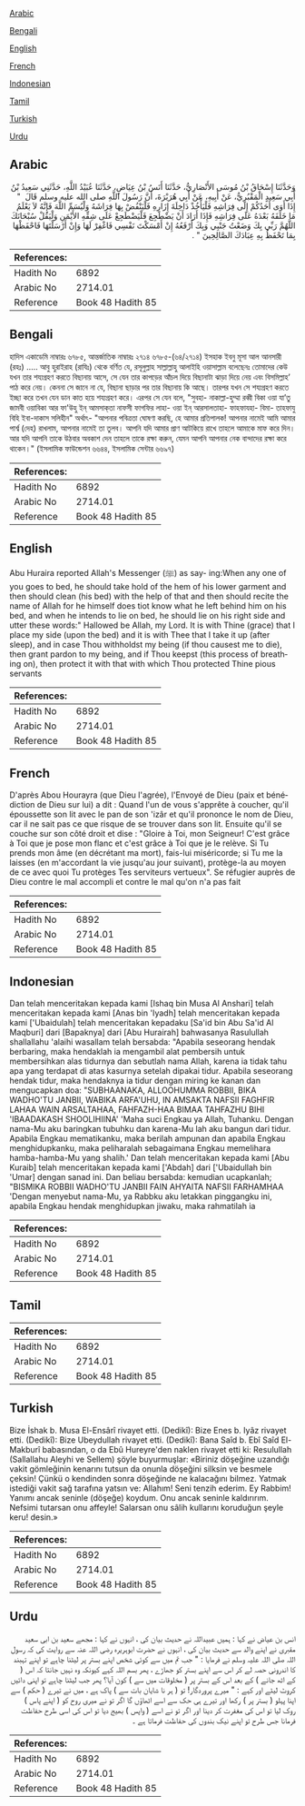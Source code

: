 [Arabic](#arabic)

[Bengali](#bengali)

[English](#english)

[French](#french)

[Indonesian](#indonesian)

[Tamil](#tamil)

[Turkish](#turkish)

[Urdu](#urdu)

## Arabic


<div dir="rtl" lang="ar" style={{fontSize:'larger',backgroundColor:'#f8f9fa',padding:20}}>
وَحَدَّثَنَا إِسْحَاقُ بْنُ مُوسَى الأَنْصَارِيُّ، حَدَّثَنَا أَنَسُ بْنُ عِيَاضٍ، حَدَّثَنَا عُبَيْدُ اللَّهِ، حَدَّثَنِي سَعِيدُ بْنُ أَبِي سَعِيدٍ الْمَقْبُرِيُّ، عَنْ أَبِيهِ، عَنْ أَبِي هُرَيْرَةَ، أَنَّ رَسُولَ اللَّهِ صلى الله عليه وسلم قَالَ ‏ "‏ إِذَا أَوَى أَحَدُكُمْ إِلَى فِرَاشِهِ فَلْيَأْخُذْ دَاخِلَةَ إِزَارِهِ فَلْيَنْفُضْ بِهَا فِرَاشَهُ وَلْيُسَمِّ اللَّهَ فَإِنَّهُ لاَ يَعْلَمُ مَا خَلَفَهُ بَعْدَهُ عَلَى فِرَاشِهِ فَإِذَا أَرَادَ أَنْ يَضْطَجِعَ فَلْيَضْطَجِعْ عَلَى شِقِّهِ الأَيْمَنِ وَلْيَقُلْ سُبْحَانَكَ اللَّهُمَّ رَبِّي بِكَ وَضَعْتُ جَنْبِي وَبِكَ أَرْفَعُهُ إِنْ أَمْسَكْتَ نَفْسِي فَاغْفِرْ لَهَا وَإِنْ أَرْسَلْتَهَا فَاحْفَظْهَا بِمَا تَحْفَظُ بِهِ عِبَادَكَ الصَّالِحِينَ ‏"‏ ‏.‏
</div>
<div style={{backgroundColor:'#f8f9fa',padding:20, marginBottom: 10}}><table> <thead> <tr> <th>References:</th> <th></th> </tr> </thead> <tbody><tr><td>Hadith No</td><td>6892</td></tr><tr><td>Arabic No</td><td>2714.01</td></tr><tr><td>Reference</td><td>Book 48 Hadith 85</td></tr></tbody></table></div>

## Bengali


<div dir="ltr" lang="bn" style={{fontSize:'larger',backgroundColor:'#f8f9fa',padding:20}}>
হাদিস একাডেমি নাম্বারঃ ৬৭৮৫, আন্তর্জাতিক নাম্বারঃ ২৭১৪ ৬৭৮৫-(৬৪/২৭১৪) ইসহাক ইবনু মূসা আল আনসারী (রহঃ) ..... আবু হুরাইরাহ (রাযিঃ) থেকে বর্ণিত যে, রসূলুল্লাহ সাল্লাল্লাহু আলাইহি ওয়াসাল্লাম বলেছেনঃ তোমাদের কেউ যখন তার শয্যগ্রহণ করতে বিছানায় আসে, সে যেন তার কাপড়ের আঁচল দিয়ে বিছানাটা ঝাড়া দিয়ে নেয় এবং বিসমিল্লাহ’ পাঠ করে নেয়। কেননা সে জানে না যে, বিছানা ছাড়ার পর তার বিছানায় কি আছে। তারপর যখন সে শয্যগ্রহণ করতে ইচ্ছা করে তখন যেন ডান কাত হয়ে শয্যগ্রহণ করে। এরপর সে যেন বলে, "সুবহা- নাকাল্লা-হুম্মা রব্বী বিকা ওয়া যা’তু জামবী ওয়াবিকা আর ফা'উহু ইন্‌ আমসাক্‌তা নাফসী ফাগফির লাহা- ওয়া ইন্‌ আরসালতাহা- ফাহফাযহা- বিমা- তাহফাযু বিহি ইবা-দাকাস সলিহীন" অর্থাৎ- "আপনার পবিত্রতা ঘোষণা করছি, হে আমার প্রতিপালক! আপনার নামেই আমি আমার পার্শ্ব (দেহ) রাখলাম, আপনার নামেই তা তুলব। আপনি যদি আমার প্রাণ আটকিয়ে রাখে তাহলে আমাকে মাফ করে দিন। আর যদি আপনি তাকে উঠবার অবকাশ দেন তাহলে তাকে রক্ষা করুন, যেমন আপনি আপনার নেক বান্দাদের রক্ষা করে থাকেন।" (ইসলামিক ফাউন্ডেশন ৬৬৪৪, ইসলামিক সেন্টার ৬৬৯৭)
</div>
<div style={{backgroundColor:'#f8f9fa',padding:20, marginBottom: 10}}><table> <thead> <tr> <th>References:</th> <th></th> </tr> </thead> <tbody><tr><td>Hadith No</td><td>6892</td></tr><tr><td>Arabic No</td><td>2714.01</td></tr><tr><td>Reference</td><td>Book 48 Hadith 85</td></tr></tbody></table></div>

## English


<div dir="ltr" lang="en" style={{fontSize:'larger',backgroundColor:'#f8f9fa',padding:20}}>
Abu Huraira reported Allah's Messenger (ﷺ) as say- ing:When any one of you goes to bed, he should take hold of the hem of his lower garment and then should clean (his bed) with the help of that and then should recite the name of Allah for he himself does tiot know what he left behind him on his bed, and when he intends to lie on bed, he should lie on his right side and utter these words:" Hallowed be Allah, my Lord. It is with Thine (grace) that I place my side (upon the bed) and it is with Thee that I take it up (after sleep), and in case Thou withholdst my being (if thou causest me to die), then grant pardon to my being, and if Thou keepst (this process of breathing on), then protect it with that with which Thou protected Thine pious servants
</div>
<div style={{backgroundColor:'#f8f9fa',padding:20, marginBottom: 10}}><table> <thead> <tr> <th>References:</th> <th></th> </tr> </thead> <tbody><tr><td>Hadith No</td><td>6892</td></tr><tr><td>Arabic No</td><td>2714.01</td></tr><tr><td>Reference</td><td>Book 48 Hadith 85</td></tr></tbody></table></div>

## French


<div dir="ltr" lang="fr" style={{fontSize:'larger',backgroundColor:'#f8f9fa',padding:20}}>
D'après Abou Hourayra (que Dieu l'agrée), l'Envoyé de Dieu (paix et bénédiction de Dieu sur lui) a dit : Quand l'un de vous s'apprête à coucher, qu'il époussette son lit avec le pan de son 'izâr et qu'il prononce le nom de Dieu, car il ne sait pas ce que risque de se trouver dans son lit. Ensuite qu'il se couche sur son côté droit et dise : "Gloire à Toi, mon Seigneur! C'est grâce à Toi que je pose mon flanc et c'est grâce à Toi que je le relève. Si Tu prends mon âme (en décrétant ma mort), fais-lui miséricorde; si Tu me la laisses (en m'accordant la vie jusqu'au jour suivant), protège-la au moyen de ce avec quoi Tu protèges Tes serviteurs vertueux". Se réfugier auprès de Dieu contre le mal accompli et contre le mal qu'on n'a pas fait
</div>
<div style={{backgroundColor:'#f8f9fa',padding:20, marginBottom: 10}}><table> <thead> <tr> <th>References:</th> <th></th> </tr> </thead> <tbody><tr><td>Hadith No</td><td>6892</td></tr><tr><td>Arabic No</td><td>2714.01</td></tr><tr><td>Reference</td><td>Book 48 Hadith 85</td></tr></tbody></table></div>

## Indonesian


<div dir="ltr" lang="id" style={{fontSize:'larger',backgroundColor:'#f8f9fa',padding:20}}>
Dan telah menceritakan kepada kami [Ishaq bin Musa Al Anshari] telah menceritakan kepada kami [Anas bin 'Iyadh] telah menceritakan kepada kami ['Ubaidulah] telah menceritakan kepadaku [Sa'id bin Abu Sa'id Al Maqburi] dari [Bapaknya] dari [Abu Hurairah] bahwasanya Rasulullah shallallahu 'alaihi wasallam telah bersabda: "Apabila seseorang hendak berbaring, maka hendaklah ia mengambil alat pembersih untuk membersihkan alas tidurnya dan sebutlah nama Allah, karena ia tidak tahu apa yang terdapat di atas kasurnya setelah dipakai tidur. Apabila seseorang hendak tidur, maka hendaknya ia tidur dengan miring ke kanan dan mengucapkan doa: "SUBHAANAKA, ALLOOHUMMA ROBBII, BIKA WADHO'TU JANBII, WABIKA ARFA'UHU, IN AMSAKTA NAFSII FAGHFIR LAHAA WAIN ARSALTAHAA, FAHFAZH-HAA BIMAA TAHFAZHU BIHI 'IBAADAKASH SHOOLIHIINA' 'Maha suci Engkau ya Allah, Tuhanku. Dengan nama-Mu aku baringkan tubuhku dan karena-Mu lah aku bangun dari tidur. Apabila Engkau mematikanku, maka berilah ampunan dan apabila Engkau menghidupkanku, maka peliharalah sebagaimana Engkau memelihara hamba-hamba-Mu yang shalih.' Dan telah menceritakan kepada kami [Abu Kuraib] telah menceritakan kepada kami ['Abdah] dari ['Ubaidullah bin 'Umar] dengan sanad ini. Dan beliau bersabda: kemudian ucapkanlah; "BISMIKA ROBBII WADHO'TU JANBII FAIN AHYAITA NAFSII FARHAMHAA 'Dengan menyebut nama-Mu, ya Rabbku aku letakkan pinggangku ini, apabila Engkau hendak menghidupkan jiwaku, maka rahmatilah ia
</div>
<div style={{backgroundColor:'#f8f9fa',padding:20, marginBottom: 10}}><table> <thead> <tr> <th>References:</th> <th></th> </tr> </thead> <tbody><tr><td>Hadith No</td><td>6892</td></tr><tr><td>Arabic No</td><td>2714.01</td></tr><tr><td>Reference</td><td>Book 48 Hadith 85</td></tr></tbody></table></div>

## Tamil


<div dir="ltr" lang="ta" style={{fontSize:'larger',backgroundColor:'#f8f9fa',padding:20}}>

</div>
<div style={{backgroundColor:'#f8f9fa',padding:20, marginBottom: 10}}><table> <thead> <tr> <th>References:</th> <th></th> </tr> </thead> <tbody><tr><td>Hadith No</td><td>6892</td></tr><tr><td>Arabic No</td><td>2714.01</td></tr><tr><td>Reference</td><td>Book 48 Hadith 85</td></tr></tbody></table></div>

## Turkish


<div dir="ltr" lang="tr" style={{fontSize:'larger',backgroundColor:'#f8f9fa',padding:20}}>
Bize İshak b. Musa El-Ensârî rivayet etti. (Dedikî): Bize Enes b. Iyâz rivayet etti. (Dedikî): Bize Ubeydullah rivayet etti. (Dedikî): Bana Saîd b. Ebî Saîd El-Makburî babasından, o da Ebû Hureyre'den naklen rivayet etti ki: Resulullah (Sallallahu Aleyhi ve Sellem) şöyle buyurmuşlar: «Biriniz döşeğine uzandığı vakit gömleğinin kenarını tutsun da onunla döşeğini silksin ve besmele çeksin! Çünkü o kendinden sonra döşeğinde ne kalacağını bilmez. Yatmak istediği vakit sağ tarafına yatsın ve: Allahım! Seni tenzih ederim. Ey Rabbim! Yanımı ancak seninle (döşeğe) koydum. Onu ancak seninle kaldırırım. Nefsimi tutarsan onu affeyle! Salarsan onu sâlih kullarını koruduğun şeyle keru! desin.»
</div>
<div style={{backgroundColor:'#f8f9fa',padding:20, marginBottom: 10}}><table> <thead> <tr> <th>References:</th> <th></th> </tr> </thead> <tbody><tr><td>Hadith No</td><td>6892</td></tr><tr><td>Arabic No</td><td>2714.01</td></tr><tr><td>Reference</td><td>Book 48 Hadith 85</td></tr></tbody></table></div>

## Urdu


<div dir="rtl" lang="ur" style={{fontSize:'larger',backgroundColor:'#f8f9fa',padding:20}}>
انس بن عیاض نے کہا : ہمیں عبیداللہ نے حدیث بیان کی ، انہوں نے کہا : مجھے سعید بن ابی سعید مقبری نے اپنے والد سے حدیث بیان کی ، انہوں نے حضرت ابوہریرہ رضی اللہ عنہ سے روایت کی کہ رسول اللہ صلی اللہ علیہ وسلم نے فرمایا : " جب تم میں سے کوئی شخص اپنے بستر پر لیٹنا چاہے تو اپنے تہبند کا اندرونی حصہ لے کر اس سے اپنے بستر کو جھاڑے ، پھر بسم اللہ کہے کیونکہ وہ نہیں جانتا کہ اس ( کے اٹھ جانے ) کے بعد اس کے بستر پر ( مخلوقات میں سے ) کون آیا؟ پھر جب لیٹنا چاہے تو اپنی دائیں کروٹ لیٹے اور کہے : " میرے پروردگار! تو ( ہر نا شایان بات سے ) پاک ہے ، میں نے تیرے ( حکم ) سے اپنا پہلو ( بستر پر ) رکھا اور تیرے ہی حک سے اسے اٹھاؤں گا اگر تو نے میری روح کو ( اپنے پاس ) روک لیا تو اس کی مغفرت کر دینا اور اگر تو نے اسے ( واپس ) بھیج دیا تو اس کی اسی طرح حفاظت فرمانا جس طرح تو اپنے نیک بندوں کی حفاظت فرماتا ہے ۔
</div>
<div style={{backgroundColor:'#f8f9fa',padding:20, marginBottom: 10}}><table> <thead> <tr> <th>References:</th> <th></th> </tr> </thead> <tbody><tr><td>Hadith No</td><td>6892</td></tr><tr><td>Arabic No</td><td>2714.01</td></tr><tr><td>Reference</td><td>Book 48 Hadith 85</td></tr></tbody></table></div>
